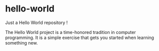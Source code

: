 # hello-world
Just a Hello World repository !

The Hello World project is a time-honored tradition in computer programming. It is a simple exercise that gets you started when learning something new.
